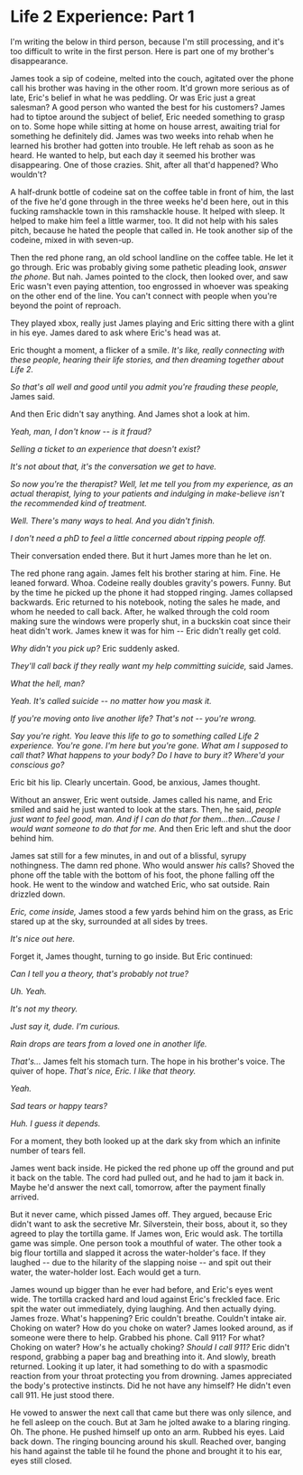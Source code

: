 # Life 2 Experience: Part 1
 I'm writing the below in third person, because I'm still processing, and it's too difficult to write in the first person. Here is part one of my brother's disappearance.

  
James took a sip of codeine, melted into the couch, agitated over the phone call his brother was having in the other room. It'd grown more serious as of late, Eric's belief in what he was peddling. Or was Eric just a great salesman? A good person who wanted the best for his customers? James had to tiptoe around the subject of belief, Eric needed something to grasp on to. Some hope while sitting at home on house arrest, awaiting trial for something he definitely did. James was two weeks into rehab when he learned his brother had gotten into trouble. He left rehab as soon as he heard. He wanted to help, but each day it seemed his brother was disappearing. One of those crazies. Shit, after all that'd happened? Who wouldn't?

A half-drunk bottle of codeine sat on the coffee table in front of him, the last of the five he'd gone through in the three weeks he'd been here, out in this fucking ramshackle town in this ramshackle house. It helped with sleep. It helped to make him feel a little warmer, too. It did not help with his sales pitch, because he hated the people that called in. He took another sip of the codeine, mixed in with seven-up.

Then the red phone rang, an old school landline on the coffee table. He let it go through. Eric was probably giving some pathetic pleading look, *answer the phone*. But nah. James pointed to the clock, then looked over, and saw Eric wasn't even paying attention, too engrossed in whoever was speaking on the other end of the line. You can't connect with people when you're beyond the point of reproach.

They played xbox, really just James playing and Eric sitting there with a glint in his eye. James dared to ask where Eric's head was at.

Eric thought a moment, a flicker of a smile. *It's like, really connecting with these people, hearing their life stories, and then dreaming together about Life 2.*

*So that's all well and good until you admit you're frauding these people,* James said.

And then Eric didn't say anything. And James shot a look at him.

*Yeah, man, I don't know -- is it fraud?*

*Selling a ticket to an experience that doesn't exist?*

*It's not about that, it's the conversation we get to have.*

*So now you're the therapist? Well, let me tell you from my experience, as an actual therapist, lying to your patients and indulging in make-believe isn't the recommended kind of treatment.*

*Well. There's many ways to heal. And you didn't finish.*

*I don't need a phD to feel a little concerned about ripping people off.*

Their conversation ended there. But it hurt James more than he let on.

The red phone rang again. James felt his brother staring at him. Fine. He leaned forward. Whoa. Codeine really doubles gravity's powers. Funny. But by the time he picked up the phone it had stopped ringing. James collapsed backwards. Eric returned to his notebook, noting the sales he made, and whom he needed to call back. After, he walked through the cold room making sure the windows were properly shut, in a buckskin coat since their heat didn't work. James knew it was for him -- Eric didn't really get cold.

*Why didn't you pick up?* Eric suddenly asked.

*They'll call back if they really want my help committing suicide,* said James.

*What the hell, man?*

*Yeah. It's called suicide -- no matter how you mask it.*

*If you're moving onto live another life? That's not -- you're wrong.*

*Say you're right. You leave this life to go to something called Life 2 experience. You're gone. I'm here but you're gone. What am I supposed to call that? What happens to your body? Do I have to bury it? Where'd your conscious go?*

Eric bit his lip. Clearly uncertain. Good, be anxious, James thought.

Without an answer, Eric went outside. James called his name, and Eric smiled and said he just wanted to look at the stars. Then, he said, *people just want to feel good, man. And if I can do that for them...then...Cause I would want someone to do that for me.* And then Eric left and shut the door behind him.

James sat still for a few minutes, in and out of a blissful, syrupy nothingness. The damn red phone. Who would answer *his* calls? Shoved the phone off the table with the bottom of his foot, the phone falling off the hook. He went to the window and watched Eric, who sat outside. Rain drizzled down.

*Eric, come inside,* James stood a few yards behind him on the grass, as Eric stared up at the sky, surrounded at all sides by trees.

*It's nice out here.*

Forget it, James thought, turning to go inside. But Eric continued:

*Can I tell you a theory, that's probably not true?*

*Uh. Yeah.*

*It's not my theory.*

*Just say it, dude. I'm curious.*

*Rain drops are tears from a loved one in another life.*

*That's...* James felt his stomach turn. The hope in his brother's voice. The quiver of hope. *That's nice, Eric. I like that theory.*

*Yeah.*

*Sad tears or happy tears?*

*Huh. I guess it depends.*

For a moment, they both looked up at the dark sky from which an infinite number of tears fell.

James went back inside. He picked the red phone up off the ground and put it back on the table. The cord had pulled out, and he had to jam it back in. Maybe he'd answer the next call, tomorrow, after the payment finally arrived. 

But it never came, which pissed James off. They argued, because Eric didn't want to ask the secretive Mr. Silverstein, their boss, about it, so they agreed to play the tortilla game. If James won, Eric would ask. The tortilla game was simple. One person took a mouthful of water. The other took a big flour tortilla and slapped it across the water-holder's face. If they laughed -- due to the hilarity of the slapping noise -- and spit out their water, the water-holder lost. Each would get a turn.

James wound up bigger than he ever had before, and Eric's eyes went wide. The tortilla cracked hard and loud against Eric's freckled face. Eric spit the water out immediately, dying laughing. And then actually dying. James froze. What's happening? Eric couldn't breathe. Couldn't intake air. Choking on water? How do you choke on water? James looked around, as if someone were there to help. Grabbed his phone. Call 911? For what? Choking on water? How's he actually choking? *Should I call 911?* Eric didn't respond, grabbing a paper bag and breathing into it. And slowly, breath returned. Looking it up later, it had something to do with a spasmodic reaction from your throat protecting you from drowning. James appreciated the body's protective instincts. Did he not have any himself? He didn't even call 911. He just stood there.

He vowed to answer the next call that came but there was only silence, and he fell asleep on the couch. But at 3am he jolted awake to a blaring ringing. Oh. The phone. He pushed himself up onto an arm. Rubbed his eyes. Laid back down. The ringing bouncing around his skull. Reached over, banging his hand against the table til he found the phone and brought it to his ear, eyes still closed.